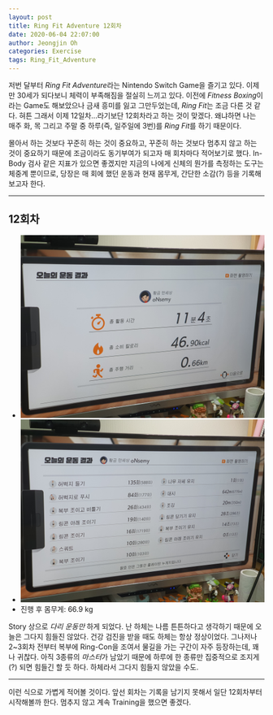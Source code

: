 ```yaml
---
layout: post
title: Ring Fit Adventure 12회차
date: 2020-06-04 22:07:00
author: Jeongjin Oh
categories: Exercise
tags: Ring_Fit_Adventure
---
```


저번 달부터 *Ring Fit Adventure*라는 Nintendo Switch Game을 즐기고 있다. 이제 만 30세가 되다보니 체력이 부족해짐을 절실히 느끼고 있다. 이전에 *Fitness Boxing*이라는 Game도 해보았으나 금새 흥미를 잃고 그만두었는데, *Ring Fit*는 조금 다른 것 같다. 혀튼 그래서 이제 12일차...라기보단 12회차라고 하는 것이 맞겠다. 왜냐하면 나는 매주 화, 목 그리고 주말 중 하루(즉, 일주일에 3번)를 *Ring Fit*를 하기 때문이다.

몰아서 하는 것보다 꾸준히 하는 것이 중요하고, 꾸준히 하는 것보다 멈추지 않고 하는 것이 중요하기 때문에 조금이라도 동기부여가 되고자 매 회차마다 적어보기로 했다. In-Body 검사 같은 지표가 있으면 좋겠지만 지금의 나에게 신체의 뭔가를 측정하는 도구는 체중계 뿐이므로, 당장은 매 회에 했던 운동과 현재 몸무게, 간단한 소감(?) 등을 기록해보고자 한다.

---

## 12회차

- ![Summary](/images/2020-6-4-Ring-Fit-Adventure-12/1.jpg)
- ![Detail](/images/2020-6-4-Ring-Fit-Adventure-12/2.jpg)
- 진행 후 몸무게: 66.9 kg

Story 상으로 *다리 운동만* 하게 되었다. 난 하체는 나름 튼튼하다고 생각하기 때문에 오늘은 그다지 힘들진 않았다. 건강 검진을 받을 때도 하체는 항상 정상이었다. 그나저나 2~3회차 전부터 복부에 Ring-Con을 조여서 물길을 가는 구간이 자주 등장하는데, 꽤나 귀찮다. 아직 3종류의 *마스터*가 남았기 때문에 하루에 한 종류만 집중적으로 조지게(?) 되면 힘들긴 할 듯 하다. 하체라서 그다지 힘들지 않았을 수도.

---

이런 식으로 가볍게 적어볼 것이다. 앞선 회차는 기록을 남기지 못해서 일단 12회차부터 시작해볼까 한다. 멈추지 않고 계속 Training을 했으면 좋겠다.
